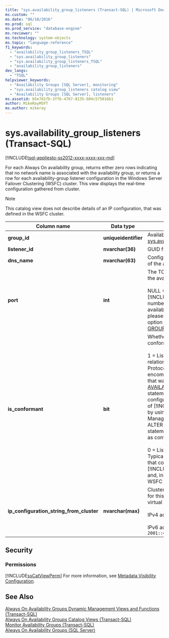 ```yaml
---
title: "sys.availability_group_listeners (Transact-SQL) | Microsoft Docs"
ms.custom: ""
ms.date: "06/10/2016"
ms.prod: sql
ms.prod_service: "database-engine"
ms.reviewer: ""
ms.technology: system-objects
ms.topic: "language-reference"
f1_keywords: 
  - "availability_group_listeners_TSQL"
  - "sys.availability_group_listeners"
  - "sys.availability_group_listeners_TSQL"
  - "availability_group_listeners"
dev_langs: 
  - "TSQL"
helpviewer_keywords: 
  - "Availability Groups [SQL Server], monitoring"
  - "sys.availability_group_listeners catalog view"
  - "Availability Groups [SQL Server], listeners"
ms.assetid: b5e7d1fb-3ffb-4767-8135-604c575016b1
author: MikeRayMSFT
ms.author: mikeray
---
```

# sys.availability_group_listeners (Transact-SQL)
[!INCLUDE[tsql-appliesto-ss2012-xxxx-xxxx-xxx-md](../../includes/tsql-appliesto-ss2012-xxxx-xxxx-xxx-md.md)]

  For each Always On availability group, returns either zero rows indicating that no network name is associated with the availability group, or returns a row for each availability-group listener configuration in the Windows Server Failover Clustering (WSFC) cluster. This view displays the real-time configuration gathered from cluster.  
  
> [!NOTE]  
>  This catalog view does not describe details of an IP configuration, that was defined in the WSFC cluster.  
  
|Column name|Data type|Description|  
|-----------------|---------------|-----------------|  
|**group_id**|**uniqueidentifier**|Availability group ID (**group_id**) from [sys.availability_groups](../../relational-databases/system-catalog-views/sys-availability-groups-transact-sql.md).|  
|**listener_id**|**nvarchar(36)**|GUID from the cluster resource ID.|  
|**dns_name**|**nvarchar(63)**|Configured network name (hostname) of the availability group listener.|  
|**port**|**int**|The TCP port number configured for the availability group listener.<br /><br /> NULL = Listener was configured outside [!INCLUDE[ssNoVersion](../../includes/ssnoversion-md.md)] and its port number has not been added to the availability group. To add the port, pleaseuse the MODIFY LISTENER  option of the [ALTER AVAILABILITY GROUP](../../t-sql/statements/alter-availability-group-transact-sql.md)[!INCLUDE[tsql](../../includes/tsql-md.md)] statement.|  
|**is_conformant**|**bit**|Whether this IP configuration is conformant, one of:<br /><br /> 1 = Listener is conformant. Only "OR" relations exist among its Internet Protocol (IP) addresses. *Conformant* encompasses every an IP configuration that was created by the [CREATE AVAILABILITY GROUP](../../t-sql/statements/create-availability-group-transact-sql.md)[!INCLUDE[tsql](../../includes/tsql-md.md)] statement. In addition, if an IP configuration that was created outside of [!INCLUDE[ssNoVersion](../../includes/ssnoversion-md.md)], for example by using the WSFC Failover Cluster Manager, but can be modified by the ALTER AVAILABILITY GROUP tsql statement, the IP configuration qualifies as conformant.<br /><br /> 0 = Listener is nonconformant. Typically, this indicates  an IP address that could not be configured by using [!INCLUDE[ssNoVersion](../../includes/ssnoversion-md.md)] commands and, instead, was defined directly in the WSFC cluster.|  
|**ip_configuration_string_from_cluster**|**nvarchar(max)**|Cluster IP configuration strings, if any, for this listener. NULL = Listener has no virtual IP addresses. For example:<br /><br /> IPv4 address:  `65.55.39.10`.<br /><br /> IPv6 address:  `2001::4898:23:1002:20f:1fff:feff:b3a3`|  
  
## Security  
  
### Permissions  
 [!INCLUDE[ssCatViewPerm](../../includes/sscatviewperm-md.md)] For more information, see [Metadata Visibility Configuration](../../relational-databases/security/metadata-visibility-configuration.md).  
  
## See Also  
 [Always On Availability Groups Dynamic Management Views and Functions &#40;Transact-SQL&#41;](../../relational-databases/system-dynamic-management-views/always-on-availability-groups-dynamic-management-views-functions.md)   
 [Always On Availability Groups Catalog Views &#40;Transact-SQL&#41;](../../relational-databases/system-catalog-views/always-on-availability-groups-catalog-views-transact-sql.md)   
 [Monitor Availability Groups &#40;Transact-SQL&#41;](../../database-engine/availability-groups/windows/monitor-availability-groups-transact-sql.md)   
 [Always On Availability Groups &#40;SQL Server&#41;](../../database-engine/availability-groups/windows/always-on-availability-groups-sql-server.md)  
  
  
